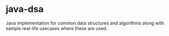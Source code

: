 # java-dsa
Java implementation for common data structures and algorithms along with sample real-life usecases where these are used.
